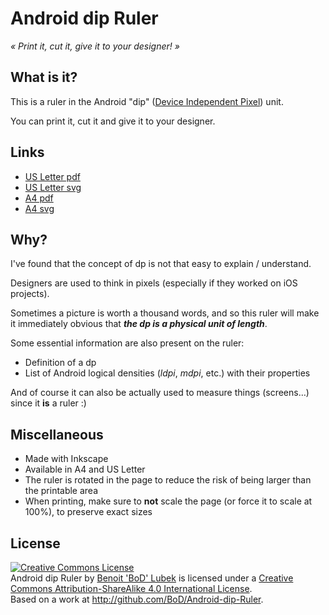 # Android dip Ruler
*« Print it, cut it, give it to your designer! »*


## What is it?
This is a ruler in the Android "dip" ([Device Independent Pixel](http://en.wikipedia.org/wiki/Units_of_measurement)) unit.

You can print it, cut it and give it to your designer.


## Links
- [US Letter pdf]()
- [US Letter svg]()
- [A4 pdf]()
- [A4 svg]()


## Why?
I've found that the concept of dp is not that easy to explain / understand.

Designers are used to think in pixels (especially if they worked on iOS projects).

Sometimes a picture is worth a thousand words, and so this ruler will make it immediately obvious that ***the dp is a physical unit of length***.

Some essential information are also present on the ruler:
- Definition of a dp
- List of Android logical densities (*ldpi*, *mdpi*, etc.) with their properties

And of course it can also be actually used to measure things (screens…) since it **is** a ruler :)


## Miscellaneous

- Made with Inkscape
- Available in A4 and US Letter
- The ruler is rotated in the page to reduce the risk of being larger than the printable area
- When printing, make sure to **not** scale the page (or force it to scale at 100%), to preserve exact sizes


## License
<a rel="license" href="http://creativecommons.org/licenses/by-sa/4.0/"><img alt="Creative Commons License" style="border-width:0" src="https://i.creativecommons.org/l/by-sa/4.0/88x31.png" /></a><br /><span xmlns:dct="http://purl.org/dc/terms/" href="http://purl.org/dc/dcmitype/StillImage" property="dct:title" rel="dct:type">Android dip Ruler</span> by <a xmlns:cc="http://creativecommons.org/ns#" href="http://JRAF.org" property="cc:attributionName" rel="cc:attributionURL">Benoit 'BoD' Lubek</a> is licensed under a <a rel="license" href="http://creativecommons.org/licenses/by-sa/4.0/">Creative Commons Attribution-ShareAlike 4.0 International License</a>.<br />Based on a work at <a xmlns:dct="http://purl.org/dc/terms/" href="http://github.com/BoD/Android-dip-Ruler" rel="dct:source">http://github.com/BoD/Android-dip-Ruler</a>.
